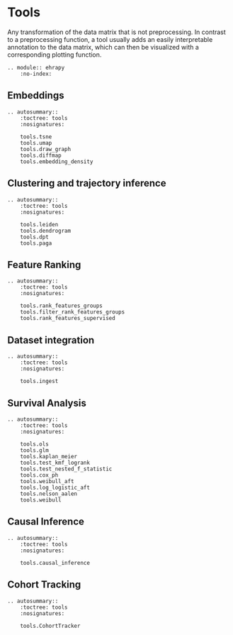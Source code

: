 # Tools

Any transformation of the data matrix that is not preprocessing.
In contrast to a preprocessing function, a tool usually adds an easily interpretable annotation to the data matrix, which can then be visualized with a corresponding plotting function.

```{eval-rst}
.. module:: ehrapy
    :no-index:
```

## Embeddings

```{eval-rst}
.. autosummary::
    :toctree: tools
    :nosignatures:

    tools.tsne
    tools.umap
    tools.draw_graph
    tools.diffmap
    tools.embedding_density
```

## Clustering and trajectory inference

```{eval-rst}
.. autosummary::
    :toctree: tools
    :nosignatures:

    tools.leiden
    tools.dendrogram
    tools.dpt
    tools.paga
```

## Feature Ranking

```{eval-rst}
.. autosummary::
    :toctree: tools
    :nosignatures:

    tools.rank_features_groups
    tools.filter_rank_features_groups
    tools.rank_features_supervised
```

## Dataset integration

```{eval-rst}
.. autosummary::
    :toctree: tools
    :nosignatures:

    tools.ingest
```

## Survival Analysis

```{eval-rst}
.. autosummary::
    :toctree: tools
    :nosignatures:

    tools.ols
    tools.glm
    tools.kaplan_meier
    tools.test_kmf_logrank
    tools.test_nested_f_statistic
    tools.cox_ph
    tools.weibull_aft
    tools.log_logistic_aft
    tools.nelson_aalen
    tools.weibull

```

## Causal Inference

```{eval-rst}
.. autosummary::
    :toctree: tools
    :nosignatures:

    tools.causal_inference
```

## Cohort Tracking

```{eval-rst}
.. autosummary::
    :toctree: tools
    :nosignatures:

    tools.CohortTracker
```

